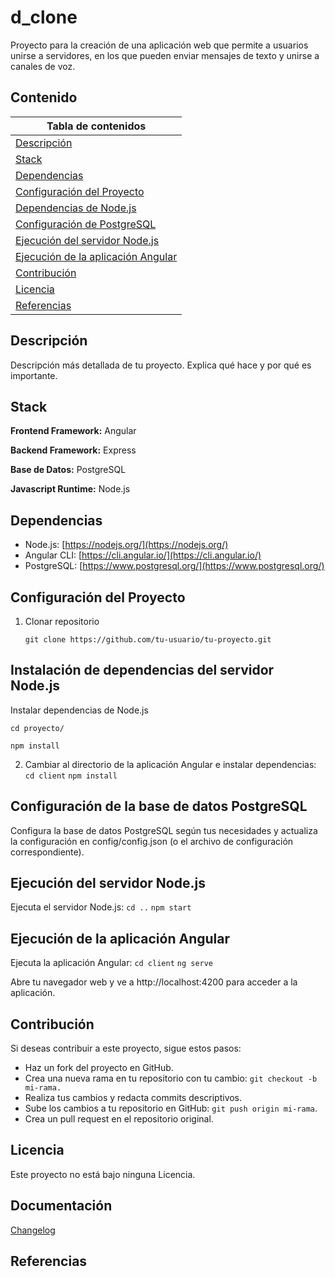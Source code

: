 # d_clone

Proyecto para la creación de una aplicación web que permite a usuarios unirse a servidores, en los que pueden enviar mensajes de texto y unirse a canales de voz.

## Contenido

| Tabla de contenidos |
| --- |
| [Descripción](#descripción) |
| [Stack](#stack) |
| [Dependencias](#dependencias) |
| [Configuración del Proyecto](#configuración-del-proyecto) |
| [Dependencias de Node.js](#instalación-de-dependencias-del-servidor-nodejs)|
|[Configuración de PostgreSQL](#configuración-de-la-base-de-datos-postgresql)|
|[Ejecución del servidor Node.js](ejecución-del-servidor-nodejs)|
|[Ejecución de la aplicación Angular](ejecución-de-la-aplicacion-angular)|
|[Contribución](#contribución)|
|[Licencia](#licencia)|
| [Referencias](#referencias) |

## Descripción

Descripción más detallada de tu proyecto. Explica qué hace y por qué es importante.

## Stack

**Frontend Framework:** Angular

**Backend Framework:** Express

**Base de Datos:** PostgreSQL

**Javascript Runtime:** Node.js

## Dependencias

- Node.js: [https://nodejs.org/](https://nodejs.org/)
- Angular CLI: [https://cli.angular.io/](https://cli.angular.io/)
- PostgreSQL: [https://www.postgresql.org/](https://www.postgresql.org/)

## Configuración del Proyecto

1. Clonar repositorio

   ```shell
   git clone https://github.com/tu-usuario/tu-proyecto.git
   ```

## Instalación de dependencias del servidor Node.js

Instalar dependencias de Node.js

```cd proyecto/```

```npm install```

2. Cambiar al directorio de la aplicación Angular e instalar dependencias:
```cd client```
```npm install```

## Configuración de la base de datos PostgreSQL
Configura la base de datos PostgreSQL según tus necesidades y actualiza la configuración en config/config.json (o el archivo de configuración correspondiente).

## Ejecución del servidor Node.js
Ejecuta el servidor Node.js:
```cd ..```
```npm start```

## Ejecución de la aplicación Angular
Ejecuta la aplicación Angular:
```cd client```
```ng serve```

Abre tu navegador web y ve a http://localhost:4200 para acceder a la aplicación.

## Contribución
Si deseas contribuir a este proyecto, sigue estos pasos:

- Haz un fork del proyecto en GitHub.
- Crea una nueva rama en tu repositorio con tu cambio: ```git checkout -b mi-rama.```
- Realiza tus cambios y redacta commits descriptivos.
- Sube los cambios a tu repositorio en GitHub: ```git push origin mi-rama```.
- Crea un pull request en el repositorio original.

## Licencia

Este proyecto no está bajo ninguna Licencia.

## Documentación

[Changelog](changelog.txt)


## Referencias

